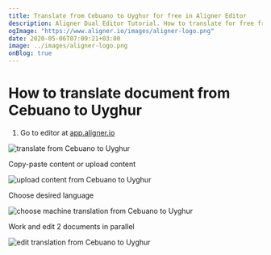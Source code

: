 ```yaml
---
title: Translate from Cebuano to Uyghur for free in Aligner Editor
description: Aligner Dual Editor Tutorial. How to translate for free from Cebuano to Uyghur. Aligner is multilingual document management platform. 
ogImage: "https://www.aligner.io/images/aligner-logo.png"
date: 2020-05-06T07:09:21+03:00
image: ../images/aligner-logo.png
onBlog: true
---
```


# How to translate document from Cebuano to Uyghur

1. Go to editor at [app.aligner.io](https://app.aligner.io "Aligner App web page")

![translate from Cebuano to Uyghur](../aligner-blank-editor.png "translate from Cebuano to Uyghur")

Copy-paste content or upload content

![upload content from Cebuano to Uyghur](../aligner-uploaded-document.png "upload content from Cebuano to Uyghur")

Choose desired language

![choose machine translation from Cebuano to Uyghur](../aligner-language-dropdown.png "choose machine translation from Cebuano to Uyghur")

Work and edit 2 documents in parallel

![edit translation from Cebuano to Uyghur](../aligner-double-sitded-editor.png "edit translation from Cebuano to Uyghur")

